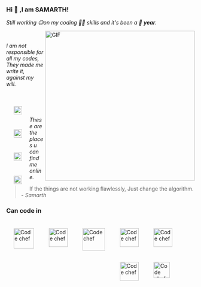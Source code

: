 ### Hi 👋 ,I am SAMARTH!
*Still working 😥on my coding 👨‍💻 skills and it's been a 🥰 **year**.*


<img align="right" alt="GIF" width="400px" src="https://i1.wp.com/media1.giphy.com/media/BemKqR9RDK4V2/giphy.gif" />
<br/>


*I am not responsible for all my codes,*
<br/>
*They made me write it, against my will.*

<br/>


<a href="https://www.instagram.com/heyitsamarth">
  <img align="left" style="margin:20px" alt="samarth's instagram" width="22px" src="https://cdn.jsdelivr.net/npm/simple-icons@v3/icons/instagram.svg" />
</a>
     <a href="https://www.hackerrank.com/heyitSamarth?hr_r=1">
  <img align="left" style="margin:20px" alt="Hacker rank" width="22px" src="https://upload.wikimedia.org/wikipedia/commons/thumb/4/40/HackerRank_Icon-1000px.png/220px-HackerRank_Icon-1000px.png" />
</a>
     <a href="https://www.codechef.com/users/samarthdubey49">
  <img align="left" style="margin:20px" alt="Code chef " width="22px" src="https://avatars1.githubusercontent.com/u/11960354?s=460&u=a77c97db3237e61ac0548a9d887f35c74c7e595e&v=4" />
</a>
      <a href="https://auth.geeksforgee ks.org/user/samarthdubey49/practice/">
  <img align="left" style="margin:20px" alt="Code chef " width="22px" src="https://www.geeksforgeeks.org/wp-content/uploads/gfg_200X200-1.png" />
</a>
<br/>
<br/>

*These are the places u can find me online.*




> If the things are not working flawlessly,
> Just change the algorithm.
> *- Samarth*


### Can code in 
 <img align="left" style="margin:20px" alt="Code chef " width="54px" src="https://www.kindpng.com/picc/m/403-4039227_c-language-logo-png-transparent-png.png" />
<img align="left" style="margin:20px" alt="Code chef " width="50px" src="https://www.freeiconspng.com/thumbs/c-logo-icon/c--logo-icon-0.png" />
<img align="left" style="margin:20px" alt="Code chef " width="60px" src="https://cdn.vox-cdn.com/thumbor/_AobZZDt_RVStktVR7mUZpBkovc=/0x0:640x427/1200x800/filters:focal(0x0:640x427)/cdn.vox-cdn.com/assets/1087137/java_logo_640.jpg" />
<img align="left" style="margin:20px" alt="Code chef " width="50px" src="https://upload.wikimedia.org/wikipedia/commons/thumb/c/c3/Python-logo-notext.svg/768px-Python-logo-notext.svg.png" />
<img align="left" style="margin:20px" alt="Code chef " width="50px" src="https://cdn.pixabay.com/photo/2017/08/05/11/16/logo-2582748_960_720.png" />
<img align="left" style="margin:20px" alt="Code chef " width="50px" src="https://n7.nextpng.com/sticker-png/487/653/sticker-png-cascading-style-sheets-logo-html-css3-sass-others-miscellaneous-blue-angle-text-thumbnail.png" />
<img align="left" style="margin:20px" alt="Code chef " width="43px" src="https://seeklogo.com/images/J/javascript-logo-8892AEFCAC-seeklogo.com.png" />
